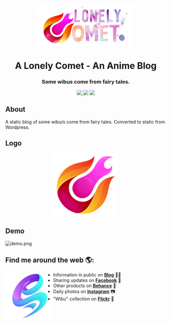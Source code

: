 <p align="center">
  <a href="https://meoki.net/alonelycomet">
    <img src="logo/logo.png" width='300px'/>
  </a>
</p>

<h1 align="center"> A Lonely Comet - An Anime Blog </h1>

<h3 align="center"> Some wibus come from fairy tales. </h3>

<p align="center">
  <a href="https://github.com/meokisama/meokisama.github.io/blob/develop/LICENSE">
    <img src="https://img.shields.io/badge/license-MIT-blue.svg"/>
  </a>
  <img src="https://img.shields.io/badge/PRs-welcome-brightgreen.svg"/>
  <a href="https://twitter.com/intent/follow?screen_name=meokiiii">
    <img src="https://img.shields.io/twitter/follow/meokiiii.svg?label=Follow%20@meokiiii"/>
  </a>
</p>

## About

A static blog of some wibu/s come from fairy tales. Converted to static from Wordpress.

## Logo

<p align="center">
  <a href="https://meoki.net/alonelycomet">
    <img src="logo/512.png" width='200px'/>
  </a>
</p>

## Demo

![demo.png](logo/demo.png)

## Find me around the web 🌎:

<a href="https://facebook.com/slytherinnn/"><img align="left" width="150" height="150" src="https://github.com/meokisama/meokisama/blob/master/image/2750554.png"> </a>

- Information in public on <a href="https://meoki.net/">**Blog**</a> ✍🏾
- Sharing updates on <a href="https://facebook.com/slytherinnn/">**Facebook**</a> 💼
- Other products on <a href="https://www.behance.net/meokisama">**Behance**</a> 🏓
- Daily photos on <a href="https://www.instagram.com/hi.im.meoki/">**Instagram**</a> 📷
- "Wibu" collection on <a href="https://www.flickr.com/photos/meokisama/albums">**Flickr**</a> 👾